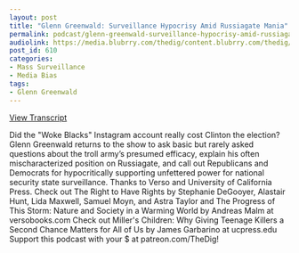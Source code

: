 ```yaml
---
layout: post
title: "Glenn Greenwald: Surveillance Hypocrisy Amid Russiagate Mania"
permalink: podcast/glenn-greenwald-surveillance-hypocrisy-amid-russiagate-mania
audiolink: https://media.blubrry.com/thedig/content.blubrry.com/thedig/The_Dig_-_EP_90_-_Greenwald.mp3
post_id: 610
categories: 
- Mass Surveillance
- Media Bias
tags: 
- Glenn Greenwald
---
```


[View Transcript](https://www.jacobinmag.com/2018/04/russiagate-surveillance-politics-russian-trolls-greenwald)


Did the "Woke Blacks" Instagram account really cost Clinton the election? Glenn Greenwald returns to the show to ask basic but rarely asked questions about the troll army’s presumed efficacy, explain his often mischaracterized position on Russiagate, and call out Republicans and Democrats for hypocritically supporting unfettered power for national security state surveillance. Thanks to Verso and University of California Press. Check out The Right to Have Rights by Stephanie DeGooyer, Alastair Hunt, Lida Maxwell, Samuel Moyn, and Astra Taylor and The Progress of This Storm: Nature and Society in a Warming World by Andreas Malm at versobooks.com Check out Miller's Children: Why Giving Teenage Killers a Second Chance Matters for All of Us by James Garbarino at ucpress.edu Support this podcast with your $ at patreon.com/TheDig!

 